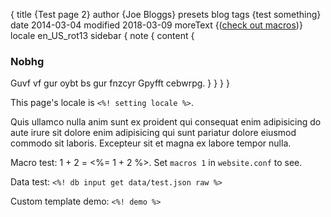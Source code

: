{
    title {Test page 2}
    author {Joe Bloggs}
    presets blog
    tags {test something}
    date 2014-03-04
    modified 2018-03-09
    moreText {(<a href="$link">check out macros</a>)}
    locale en_US_rot13
    sidebar { note { content {
        <h3>Nobhg</h3>
        Guvf vf gur oybt bs gur fnzcyr Gpyfft cebwrpg.
    } } }
}

This page's locale is `<%! setting locale %>`.

Quis ullamco nulla anim sunt ex proident qui consequat enim adipisicing do aute irure sit dolore enim adipisicing qui sunt pariatur dolore eiusmod commodo sit laboris. Excepteur sit et magna ex labore tempor nulla.

<!--more-->

Macro test: 1 + 2 = <%= 1 + 2 %>. Set `macros 1` in `website.conf` to see.

Data test: `<%! db input get data/test.json raw %>`

Custom template demo: `<%! demo %>`
